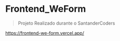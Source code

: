 # Frontend_WeForm
> Projeto Realizado durante o SantanderCoders 

https://frontend-we-form.vercel.app/
